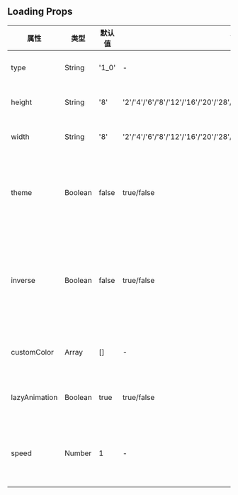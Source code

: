 ## Loading Props

| 属性          | 类型    | 默认值 | 可选值                                                                        | 必传 | 说明                               |
| ------------- | ------- | ------ | ----------------------------------------------------------------------------- | ---- | ---------------------------------- |
| type          | String  | '1_0'  | -                                                                             | N    | 类型编号。                         |
| height        | String  | '8'    | '2'/'4'/'6'/'8'/'12'/'16'/'20'/'28'/'36'/'48'/'56'/'64'/'72'/'80'/'96'/'full' | N    | 容器高度。                         |
| width         | String  | '8'    | '2'/'4'/'6'/'8'/'12'/'16'/'20'/'28'/'36'/'48'/'56'/'64'/'72'/'80'/'96'/'full' | N    | 容器宽度。                         |
| theme         | Boolean | false  | true/false                                                                    | N    | 是否使用主题色，仅单色生效。       |
| inverse       | Boolean | false  | true/false                                                                    | N    | 是否使用反差色，仅单色与双色生效。 |
| customColor   | Array   | []     | -                                                                             | N    | 自定义颜色数组。                   |
| lazyAnimation | Boolean | true   | true/false                                                                    | N    | 是否开启懒动画。                   |
| speed         | Number  | 1      | -                                                                             | N    | 动画速度，基数为 1。               |
